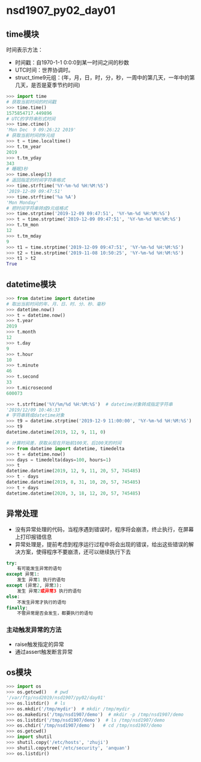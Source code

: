 # nsd1907_py02_day01

## time模块

时间表示方法：

- 时间戳：自1970-1-1 0:0:0到某一时间之间的秒数
- UTC时间：世界协调时。
- struct_time9元组：(年，月，日，时，分，秒，一周中的第几天，一年中的第几天，是否是夏季节约时间)

```python
>>> import time
# 获取当前时间的时间戳
>>> time.time()
1575854717.449896
# UTC的字符串形式时间
>>> time.ctime()
'Mon Dec  9 09:26:22 2019'
# 获取当前时间的9元组
>>> t = time.localtime()
>>> t.tm_year
2019
>>> t.tm_yday
343
# 睡眠3秒
>>> time.sleep(3)
# 返回指定的时间字符串格式
>>> time.strftime('%Y-%m-%d %H:%M:%S')
'2019-12-09 09:47:51'
>>> time.strftime('%a %A')
'Mon Monday'
# 把时间字符串转成9元组格式
>>> time.strptime('2019-12-09 09:47:51', '%Y-%m-%d %H:%M:%S')
>>> t = time.strptime('2019-12-09 09:47:51', '%Y-%m-%d %H:%M:%S')
>>> t.tm_mon
12
>>> t.tm_mday
9
>>> t1 = time.strptime('2019-12-09 09:47:51', '%Y-%m-%d %H:%M:%S') 
>>> t2 = time.strptime('2019-11-08 10:50:25', '%Y-%m-%d %H:%M:%S') 
>>> t1 > t2
True
```

## datetime模块

```python
>>> from datetime import datetime
# 取出当前时间的年、月、日、时、分、秒、毫秒
>>> datetime.now()
>>> t = datetime.now()
>>> t.year
2019
>>> t.month
12
>>> t.day
9
>>> t.hour
10
>>> t.minute
46
>>> t.second
33
>>> t.microsecond
600073

>>> t.strftime('%Y/%m/%d %H:%M:%S')  # datetime对象转成指定字符串
'2019/12/09 10:46:33'
# 字符串转成datetime对象
>>> t9 = datetime.strptime('2019-12-9 11:00:00', '%Y-%m-%d %H:%M:%S')
>>> t9
datetime.datetime(2019, 12, 9, 11, 0)

# 计算时间差，获取从现在开始前100天、后100天的时间
>>> from datetime import datetime, timedelta
>>> t = datetime.now()
>>> days = timedelta(days=100, hours=1)
>>> t
datetime.datetime(2019, 12, 9, 11, 20, 57, 745485)
>>> t - days
datetime.datetime(2019, 8, 31, 10, 20, 57, 745485)
>>> t + days
datetime.datetime(2020, 3, 18, 12, 20, 57, 745485)
```

## 异常处理

- 没有异常处理的代码，当程序遇到错误时，程序将会崩溃，终止执行，在屏幕上打印报错信息
- 异常处理是，提前考虑到程序运行过程中将会出现的错误，给出这些错误的解决方案，使得程序不要崩溃，还可以继续执行下去

```python
try:
    有可能发生异常的语句
except 异常1:
    发生 异常1 执行的语句
except (异常2, 异常3):
    发生 异常2或异常3 执行的语句
else:
    不发生异常才执行的语句
finally:
    不管异常是否会发生，都要执行的语句
```

### 主动触发异常的方法

- raise触发指定的异常
- 通过assert触发断言异常

## os模块

```python
>>> import os
>>> os.getcwd()   # pwd
'/var/ftp/nsd2019/nsd1907/py02/day01'
>>> os.listdir()  # ls
>>> os.mkdir('/tmp/mydir')  # mkdir /tmp/mydir
>>> os.makedirs('/tmp/nsd1907/demo')  # mkdir -p /tmp/nsd1907/demo
>>> os.listdir('/tmp/nsd1907/demo')  # ls /tmp/nsd1907/demo
>>> os.chdir('/tmp/nsd1907/demo')   # cd /tmp/nsd1907/demo
>>> os.getcwd()
>>> import shutil
>>> shutil.copy('/etc/hosts', 'zhuji')
>>> shutil.copytree('/etc/security', 'anquan')
>>> os.listdir()

```









